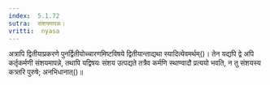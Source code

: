 ```yaml
---
index:  5.1.72
sutra:  संशयमापन्नः।
vritti:  nyasa
---
```


अत्रापि द्वितीयाप्रकरणे पुनर्द्वितीयोच्चारणमिष्टविषये द्वितीयान्ताद्यथा स्यादित्येवमर्थम्()। तेन यद्यपि द्वे अपि कर्तृकर्मणी संशयमापन्ने, तथापि यद्विषयः संशय उत्पद्यते तत्रैव कर्मणि स्थाण्वादौ प्रत्ययो भवति, न तु संशयस्य कत्र्तरि पुरुषे; अनभिधानात्()॥
